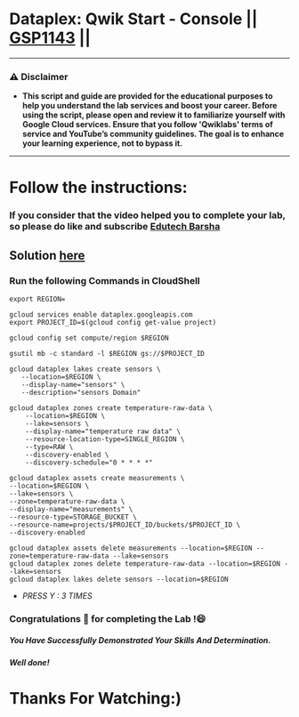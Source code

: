 # Dataplex: Qwik Start - Console || [GSP1143](https://www.cloudskillsboost.google/focuses/62709?parent=catalog) ||
---
### ⚠️ Disclaimer
- **This script and guide are provided for  the educational purposes to help you understand the lab services and boost your career. Before using the script, please open and review it to familiarize yourself with Google Cloud services. Ensure that you follow 'Qwiklabs' terms of service and YouTube’s community guidelines. The goal is to enhance your learning experience, not to bypass it.**
---
# Follow the instructions:
### If you consider that the video helped you to complete your lab, so please do like and subscribe [Edutech Barsha](https://www.youtube.com/@edutechbarsha)
## Solution [here](https://youtu.be/ydG0fwzHtAA)

### Run the following Commands in CloudShell

```
export REGION=
```
```
gcloud services enable dataplex.googleapis.com 
export PROJECT_ID=$(gcloud config get-value project)

gcloud config set compute/region $REGION

gsutil mb -c standard -l $REGION gs://$PROJECT_ID

gcloud dataplex lakes create sensors \
   --location=$REGION \
   --display-name="sensors" \
   --description="sensors Domain"

gcloud dataplex zones create temperature-raw-data \
    --location=$REGION \
    --lake=sensors \
    --display-name="temperature raw data" \
    --resource-location-type=SINGLE_REGION \
    --type=RAW \
    --discovery-enabled \
    --discovery-schedule="0 * * * *"

gcloud dataplex assets create measurements \
--location=$REGION \
--lake=sensors \
--zone=temperature-raw-data \
--display-name="measurements" \
--resource-type=STORAGE_BUCKET \
--resource-name=projects/$PROJECT_ID/buckets/$PROJECT_ID \
--discovery-enabled 
```
```
gcloud dataplex assets delete measurements --location=$REGION --zone=temperature-raw-data --lake=sensors 
gcloud dataplex zones delete temperature-raw-data --location=$REGION --lake=sensors
gcloud dataplex lakes delete sensors --location=$REGION
```
- *PRESS Y : 3 TIMES*

### Congratulations 🎉 for completing the Lab !😄

##### *You Have Successfully Demonstrated Your Skills And Determination.*

#### *Well done!*

# Thanks For Watching:)

